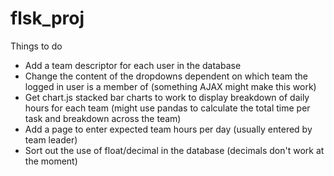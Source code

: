 # flsk_proj

Things to do

- Add a team descriptor for each user in the database
- Change the content of the dropdowns dependent on which team the logged in user is a member of (something AJAX might make this work)
- Get chart.js stacked bar charts to work to display breakdown of daily hours for each team (might use pandas to calculate the total time per task and breakdown across the team)
- Add a page to enter expected team hours per day (usually entered by team leader)
- Sort out the use of float/decimal in the database (decimals don't work at the moment)

